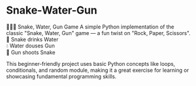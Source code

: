 # Snake-Water-Gun

🐍💧🔫 Snake, Water, Gun Game A simple Python implementation of the classic "Snake, Water, Gun" game — a fun twist on "Rock, Paper, Scissors". 
🐍 Snake drinks Water  
💧 Water douses Gun  
🔫 Gun shoots Snake

This beginner-friendly project uses basic Python concepts like loops, conditionals, and random module, making it a great exercise for learning or showcasing fundamental programming skills.

